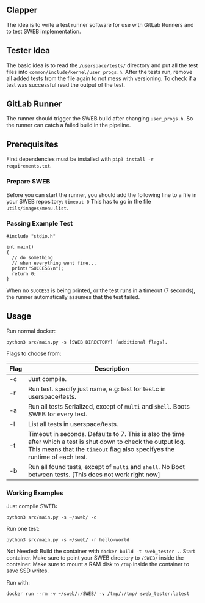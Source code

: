 ## Clapper

The idea is to write a test runner software for use with GitLab Runners and to test SWEB implementation.

## Tester Idea

The basic idea is to read the ``/userspace/tests/`` directory and put all the test files into ``common/include/kernel/user_progs.h``. After the tests run, remove all added tests from the file again to not mess with versioning.
To check if a test was successful read the output of the test.

## GitLab Runner

The runner should trigger the SWEB build after changing `user_progs.h`. So the runner can catch a failed build in the pipeline.

## Prerequisites

First dependencies must be installed with `pip3 install -r requirements.txt`.

### Prepare SWEB

Before you can start the runner, you should add the following line to a file in your SWEB repository:
`timeout 0`
This has to go in the file `utils/images/menu.list`.

### Passing Example Test

```
#include "stdio.h"

int main()
{
  // do something
  // when everything went fine...
  print("SUCCESS\n");
  return 0;
}
```

When no `SUCCESS` is being printed, or the test runs in a timeout (7 seconds), the runner automatically assumes that the test failed.

## Usage

Run normal docker:

`python3 src/main.py -s [SWEB DIRECTORY] [additional flags].`

Flags to choose from:

| Flag | Description                                                                                                                                                                                     |
| ---- | ----------------------------------------------------------------------------------------------------------------------------------------------------------------------------------------------- |
| -c   | Just compile.                                                                                                                                                                                   |
| -r   | Run test. specify just name, e.g: test for test.c in userspace/tests.                                                                                                                           |
| -a   | Run all tests Serialized, except of `multi` and `shell`. Boots SWEB for every test.                                                                                                                                        |
| -l   | List all tests in userspace/tests.                                                                                                                                                              |
| -t   | Timeout in seconds. Defaults to 7. This is also the time after which a test is shut down to check the output log. This means that the `timeout` flag also specifyes the runtime of each test. |
 | -b   | Run all found tests, except of `multi` and `shell`. No Boot between tests. [This does not work right now]

### Working Examples

Just compile SWEB:

```
python3 src/main.py -s ~/sweb/ -c
```

Run one test:

```
python3 src/main.py -s ~/sweb/ -r hello-world
```

Not Needed:
Build the container with `docker build -t sweb_tester .`.
Start container. Make sure to point your SWEB directory to `/SWEB/` inside the container.
Make sure to mount a RAM disk to `/tmp` inside the container to save SSD writes.

Run with:

```
docker run --rm -v ~/sweb/:/SWEB/ -v /tmp/:/tmp/ sweb_tester:latest
```
